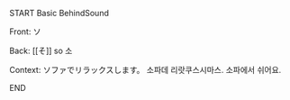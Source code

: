 START
Basic BehindSound

Front:
ソ


Back:
[[そ]] so 소


Context:
ソファでリラックスします。 
소파데 리랏쿠스시마스. 
소파에서 쉬어요.  
<!--ID: 1746171193114-->
END
